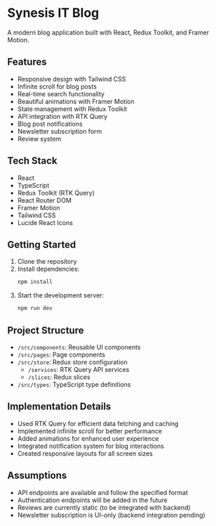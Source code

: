 # Synesis IT Blog

A modern blog application built with React, Redux Toolkit, and Framer Motion.

## Features

- Responsive design with Tailwind CSS
- Infinite scroll for blog posts
- Real-time search functionality
- Beautiful animations with Framer Motion
- State management with Redux Toolkit
- API integration with RTK Query
- Blog post notifications
- Newsletter subscription form
- Review system

## Tech Stack

- React
- TypeScript
- Redux Toolkit (RTK Query)
- React Router DOM
- Framer Motion
- Tailwind CSS
- Lucide React Icons

## Getting Started

1. Clone the repository
2. Install dependencies:
   ```bash
   npm install
   ```
3. Start the development server:
   ```bash
   npm run dev
   ```

## Project Structure

- `/src/components`: Reusable UI components
- `/src/pages`: Page components
- `/src/store`: Redux store configuration
  - `/services`: RTK Query API services
  - `/slices`: Redux slices
- `/src/types`: TypeScript type definitions

## Implementation Details

- Used RTK Query for efficient data fetching and caching
- Implemented infinite scroll for better performance
- Added animations for enhanced user experience
- Integrated notification system for blog interactions
- Created responsive layouts for all screen sizes

## Assumptions

- API endpoints are available and follow the specified format
- Authentication endpoints will be added in the future
- Reviews are currently static (to be integrated with backend)
- Newsletter subscription is UI-only (backend integration pending)